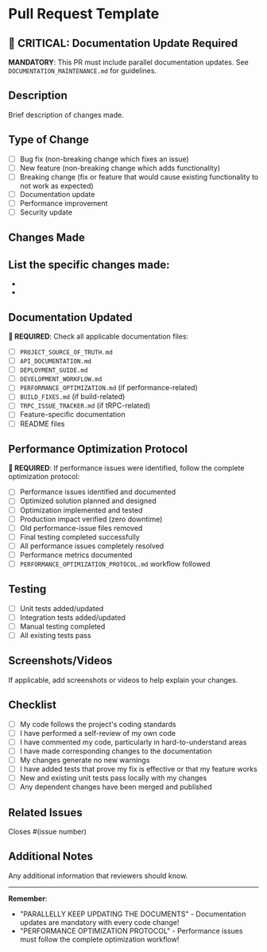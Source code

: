 # Pull Request Template

## 🚨 CRITICAL: Documentation Update Required

**MANDATORY**: This PR must include parallel documentation updates. See `DOCUMENTATION_MAINTENANCE.md` for guidelines.

## Description
Brief description of changes made.

## Type of Change
- [ ] Bug fix (non-breaking change which fixes an issue)
- [ ] New feature (non-breaking change which adds functionality)
- [ ] Breaking change (fix or feature that would cause existing functionality to not work as expected)
- [ ] Documentation update
- [ ] Performance improvement
- [ ] Security update

## Changes Made
List the specific changes made:
- 
- 
- 

## Documentation Updated
**🚨 REQUIRED**: Check all applicable documentation files:
- [ ] `PROJECT_SOURCE_OF_TRUTH.md`
- [ ] `API_DOCUMENTATION.md`
- [ ] `DEPLOYMENT_GUIDE.md`
- [ ] `DEVELOPMENT_WORKFLOW.md`
- [ ] `PERFORMANCE_OPTIMIZATION.md` (if performance-related)
- [ ] `BUILD_FIXES.md` (if build-related)
- [ ] `TRPC_ISSUE_TRACKER.md` (if tRPC-related)
- [ ] Feature-specific documentation
- [ ] README files

## Performance Optimization Protocol
**🚨 REQUIRED**: If performance issues were identified, follow the complete optimization protocol:
- [ ] Performance issues identified and documented
- [ ] Optimized solution planned and designed
- [ ] Optimization implemented and tested
- [ ] Production impact verified (zero downtime)
- [ ] Old performance-issue files removed
- [ ] Final testing completed successfully
- [ ] All performance issues completely resolved
- [ ] Performance metrics documented
- [ ] `PERFORMANCE_OPTIMIZATION_PROTOCOL.md` workflow followed

## Testing
- [ ] Unit tests added/updated
- [ ] Integration tests added/updated
- [ ] Manual testing completed
- [ ] All existing tests pass

## Screenshots/Videos
If applicable, add screenshots or videos to help explain your changes.

## Checklist
- [ ] My code follows the project's coding standards
- [ ] I have performed a self-review of my own code
- [ ] I have commented my code, particularly in hard-to-understand areas
- [ ] I have made corresponding changes to the documentation
- [ ] My changes generate no new warnings
- [ ] I have added tests that prove my fix is effective or that my feature works
- [ ] New and existing unit tests pass locally with my changes
- [ ] Any dependent changes have been merged and published

## Related Issues
Closes #(issue number)

## Additional Notes
Any additional information that reviewers should know.

---

**Remember**: 
- "PARALLELLY KEEP UPDATING THE DOCUMENTS" - Documentation updates are mandatory with every code change!
- "PERFORMANCE OPTIMIZATION PROTOCOL" - Performance issues must follow the complete optimization workflow!

